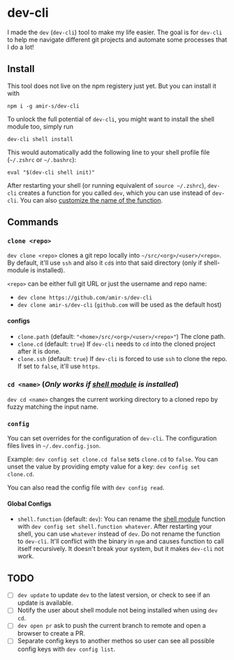 # dev-cli

I made the `dev` (`dev-cli`) tool to make my life easier. The goal is for `dev-cli` to help me navigate different git projects and automate some processes that I do a lot!


## Install
This tool does not live on the npm registery just yet. But you can install it with

```
npm i -g amir-s/dev-cli
```

To unlock the full potential of `dev-cli`, you might want to install the shell module too, simply run

```
dev-cli shell install
```

This would automatically add the following line to your shell profile file (`~/.zshrc` or `~/.bashrc`):
```
eval "$(dev-cli shell init)"
```

After restarting your shell (or running equivalent of `source ~/.zshrc`), `dev-cli` creates a function for you called `dev`, which you can use instead of `dev-cli`. You can also [customize the name of the function](https://github.com/amir-s/dev-cli/#global-configs).


## Commands


### `clone <repo>`

`dev clone <repo>` clones a git repo locally into `~/src/<org>/<user>/<repo>`.
By default, it'll use `ssh` and also it `cd`s into that said directory (only if shell-module is installed).

`<repo>` can be either full git URL or just the username and repo name:
+ `dev clone https://github.com/amir-s/dev-cli`
+ `dev clone amir-s/dev-cli` (`github.com` will be used as the default host)


#### configs

+ `clone.path` (default: `"<home>/src/<org>/<user>/<repo>"`)
  The clone path.
+ `clone.cd` (default: `true`)
  If `dev-cli` needs to `cd` into the cloned project after it is done.
+ `clone.ssh` (default: `true`)
  If `dev-cli` is forced to use `ssh` to clone the repo. If set to `false`, it'll use `https`.

### `cd <name>` (*Only works if [shell module](https://github.com/amir-s/dev-cli/#install) is installed*)

`dev cd <name>` changes the current working directory to a cloned repo by fuzzy matching the input name.

### `config`
You can set overrides for the configuration of `dev-cli`. The configuration files lives in `~/.dev.config.json`.

Example: `dev config set clone.cd false` sets `clone.cd` to `false`. You can unset the value by providing empty value for a key: `dev config set clone.cd`.

You can also read the config file with `dev config read`.

#### Global Configs

+ `shell.function` (default: `dev`): You can rename the [shell module](https://github.com/amir-s/dev-cli/#install) function with `dev config set shell.function whatever`. After restarting your shell, you can use `whatever` instead of `dev`.
  Do not rename the function to `dev-cli`. It'll conflict with the binary in `npm` and causes function to call itself recursively. It doesn't break your system, but it makes `dev-cli` not work.



## TODO

+ [ ] `dev update` to update `dev` to the latest version, or check to see if an update is available.
+ [ ] Notify the user about shell module not being installed when using `dev cd`.
+ [ ] `dev open pr` ask to push the current branch to remote and open a browser to create a PR.
+ [ ] Separate config keys to another methos so user can see all possible config keys with `dev config list`.